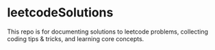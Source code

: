 # leetcodeSolutions
This repo is for documenting solutions to leetcode problems, collecting coding tips &amp; tricks, and learning core concepts.
